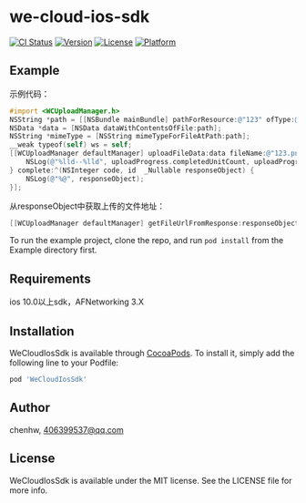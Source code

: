 # we-cloud-ios-sdk

[![CI Status](https://img.shields.io/travis/chenhw/WeCloudIosSdk.svg?style=flat)](https://travis-ci.org/chenhw/WeCloudIosSdk)
[![Version](https://img.shields.io/cocoapods/v/WeCloudIosSdk.svg?style=flat)](https://cocoapods.org/pods/WeCloudIosSdk)
[![License](https://img.shields.io/cocoapods/l/WeCloudIosSdk.svg?style=flat)](https://cocoapods.org/pods/WeCloudIosSdk)
[![Platform](https://img.shields.io/cocoapods/p/WeCloudIosSdk.svg?style=flat)](https://cocoapods.org/pods/WeCloudIosSdk)

## Example

示例代码：
```Objective-C
#import <WCUploadManager.h>
NSString *path = [[NSBundle mainBundle] pathForResource:@"123" ofType:@"png"];
NSData *data = [NSData dataWithContentsOfFile:path];
NSString *mimeType = [NSString mimeTypeForFileAtPath:path];
__weak typeof(self) ws = self;
[[WCUploadManager defaultManager] uploadFileData:data fileName:@"123.png" mimeType:mimeType prgress:^(NSProgress * _Nonnull uploadProgress) {
    NSLog(@"%lld--%lld", uploadProgress.completedUnitCount, uploadProgress.totalUnitCount);
} complete:^(NSInteger code, id  _Nullable responseObject) {
    NSLog(@"%@", responseObject);
}];
```
从responseObject中获取上传的文件地址：
```Objective-C
[[WCUploadManager defaultManager] getFileUrlFromResponse:responseObject];
```
To run the example project, clone the repo, and run `pod install` from the Example directory first.

## Requirements
ios 10.0以上sdk，AFNetworking 3.X

## Installation

WeCloudIosSdk is available through [CocoaPods](https://cocoapods.org). To install
it, simply add the following line to your Podfile:

```ruby
pod 'WeCloudIosSdk'
```

## Author

chenhw, 406399537@qq.com

## License

WeCloudIosSdk is available under the MIT license. See the LICENSE file for more info.
